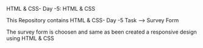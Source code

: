 HTML & CSS- Day -5: HTML & CSS  

This Repository contains HTML & CSS- Day -5 Task --> Survey Form  

The survey form is choosen and same as been created a responsive design using HTML & CSS  
